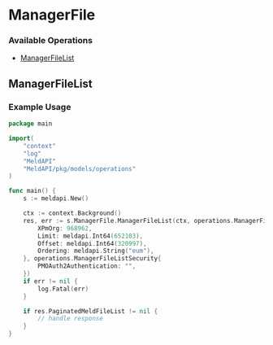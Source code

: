 # ManagerFile

### Available Operations

* [ManagerFileList](#managerfilelist)

## ManagerFileList

### Example Usage

```go
package main

import(
	"context"
	"log"
	"MeldAPI"
	"MeldAPI/pkg/models/operations"
)

func main() {
    s := meldapi.New()

    ctx := context.Background()
    res, err := s.ManagerFile.ManagerFileList(ctx, operations.ManagerFileListRequest{
        XPmOrg: 968962,
        Limit: meldapi.Int64(652103),
        Offset: meldapi.Int64(320997),
        Ordering: meldapi.String("eum"),
    }, operations.ManagerFileListSecurity{
        PMOAuth2Authentication: "",
    })
    if err != nil {
        log.Fatal(err)
    }

    if res.PaginatedMeldFileList != nil {
        // handle response
    }
}
```
